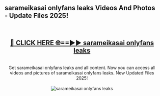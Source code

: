 <h2>sarameikasai onlyfans leaks Videos And Photos - Update Files 2025!</h2>
<br>
<div align="center">
<h2><a href="https://top-ai-tools.click/QrbHav" rel="nofollow">🔴 CLICK HERE 🌐==►► sarameikasai onlyfans leaks</a></h2>
<br>
Get sarameikasai onlyfans leaks and all content. Now you can access all videos and pictures of sarameikasai onlyfans leaks. New Updated Files 2025!
<br>
<br>
<a href="https://top-ai-tools.click/QrbHav" rel="nofollow" data-target="animated-image.originalLink"><img src="https://i.ibb.co.com/WyWwxjT/player-gif2.gif" alt="sarameikasai onlyfans leaks" style="max-width: 100%; display: inline-block;" data-target="animated-image.originalImage"></a>
</div>
<br>